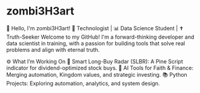 # zombi3H3art
 
👋 Hello, I'm zombi3H3art!
🧠 Technologist | 📊 Data Science Student | ✝️ Truth-Seeker
Welcome to my GitHub! I'm a forward-thinking developer and data scientist in training, with a passion for building tools that solve real problems and align with eternal truth.

⚙️ What I’m Working On
🧮 Smart Long-Buy Radar (SLBR): A Pine Script indicator for dividend-optimized stock buys.
🤖 AI Tools for Faith & Finance: Merging automation, Kingdom values, and strategic investing.
📚 Python Projects: Exploring automation, analytics, and system design.
